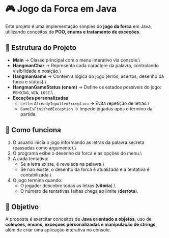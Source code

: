 # 🎮 Jogo da Forca em Java

Este projeto é uma implementação simples do **jogo da forca** em Java,
utilizando conceitos de **POO, enums e tratamento de exceções**.

## 📌 Estrutura do Projeto

-   **Main** → Classe principal com o menu interativo via console.\
-   **HangmanChar** → Representa cada caractere da palavra, controlando
    visibilidade e posição.\
-   **HangmanGame** → Contém a lógica do jogo (erros, acertos, desenho
    da forca e status).\
-   **HangmanGameStatus (enum)** → Define os estados possíveis do jogo:
    `PENDING`, `WIN`, `LOSE`.\
-   **Exceções personalizadas**
    -   `LetterAlreadyInputtedException` → Evita repetição de letras.\
    -   `GameIsFinishedException` → Impede jogadas após o término da
        partida.

## 🚀 Como funciona

1.  O usuário inicia o jogo informando as letras da palavra secreta
    (passadas como argumento).\
2.  O programa exibe o desenho da forca e as opções do menu.\
3.  A cada tentativa:
    -   Se a letra existe, é revelada na palavra.\
    -   Se não existe, o desenho da forca é atualizado e a tentativa é
        contabilizada.\
4.  O jogo termina quando:
    -   O jogador descobre todas as letras (**vitória**).\
    -   O número de tentativas falhas chega ao limite (**derrota**).

## 🎯 Objetivo

A proposta é exercitar conceitos de **Java orientado a objetos**, uso de
**coleções, enums, exceções personalizadas e manipulação de strings**,
além de criar uma aplicação interativa no console.
